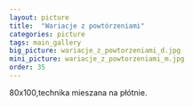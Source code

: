 ```yaml
---
layout: picture
title:  "Wariacje z powtórzeniami"
categories: picture
tags: main_gallery
big_picture: wariacje_z_powtorzeniami_d.jpg
mini_picture: wariacje_z_powtorzeniami_m.jpg
order: 35
---
```

80x100,technika mieszana na płótnie.

